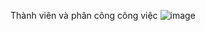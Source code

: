 Thành viên và phân công công việc 
![image](https://user-images.githubusercontent.com/102863067/222976491-cb57570e-3b54-4adb-9380-e1db5b53a789.png)
